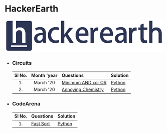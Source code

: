 # HackerEarth
![](../images/he_logo.png)

- ### **Circuits**

    | Sl No.| Month 'year | Questions | Solution |
    | :---: | :---: | :--- | :--- |
    | 1. | March '20 | [Minimum AND xor OR](https://www.hackerearth.com/challenges/competitive/march-circuits-20/algorithm/minimum-and-xor-or-6a05bbd4/) | [Python](https://github.com/ramanaditya/data-structure-and-algorithms/blob/master/hackerearth/circuits/minimum-and-xor-or-6a05bbd4.py) |
    | 2. | March '20 | [Annoying Chemistry](https://www.hackerearth.com/challenges/competitive/march-circuits-20/algorithm/annoying-chemistry-f5fb9556/) | [Python](https://github.com/ramanaditya/data-structure-and-algorithms/blob/master/hackerearth/circuits/annoying-chemistry-f5fb9556.py) |

- ### **CodeArena**
    
    | Sl No. | Questions | Solution |
    | :---: | :--- | :--- |
    | 1. | [Fast Sort](https://www.hackerearth.com/practice/algorithms/greedy/basics-of-greedy-algorithms/practice-problems/algorithm/fast-sort-1/) | [Python](https://github.com/ramanaditya/data-structure-and-algorithms/blob/master/hackerearth/codearena/fast-sort-1.py) |
    
